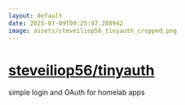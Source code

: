 ```yaml
---
layout: default
date: 2025-07-09T09:25:47.288942
image: assets/steveiliop56_tinyauth_cropped.png
---
```


# [steveiliop56/tinyauth](https://github.com/steveiliop56/tinyauth)

simple login and OAuth for homelab apps
